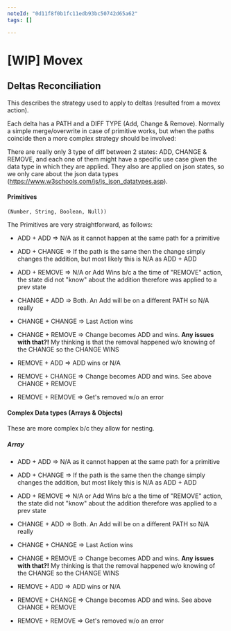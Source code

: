 ```yaml
---
noteId: "0d11f8f0b1fc11edb93bc50742d65a62"
tags: []

---
```


# [WIP] Movex 

## Deltas Reconciliation

This describes the strategy used to apply to deltas (resulted from a movex action).

Each delta has a PATH and a DIFF TYPE (Add, Change & Remove). Normally a simple merge/overwrite in case of primitive works, but when the paths coincide then a more complex strategy should be involved:

There are really only 3 type of diff between 2 states: ADD, CHANGE & REMOVE, and each one of them might have a specific use case given the data type in which they are applied. They also are applied on json states, so we only care about the json data types (https://www.w3schools.com/js/js_json_datatypes.asp). 

#### Primitives 
```(Number, String, Boolean, Null))```

The Primitives are very straightforward, as follows:

- ADD + ADD => N/A as it cannot happen at the same path for a primitive

- ADD + CHANGE => If the path is the same then the change simply changes the addition, but most likely this is N/A as ADD + ADD

- ADD + REMOVE => N/A or Add Wins b/c a the time of "REMOVE" action, the state did not "know" about the addition therefore was applied to a prev state 

- CHANGE + ADD => Both. An Add will be on a different PATH so N/A really

- CHANGE + CHANGE => Last Action wins

- CHANGE + REMOVE => Change becomes ADD and wins. __Any issues with that?!__ My thinking is that the removal happened w/o knowing of the CHANGE so the CHANGE WINS

- REMOVE + ADD => ADD wins or N/A

- REMOVE + CHANGE => Change becomes ADD and wins. See above CHANGE + REMOVE

- REMOVE + REMOVE => Get's removed w/o an error


#### Complex Data types (Arrays & Objects)

These are more complex b/c they allow for nesting.

##### Array

- ADD + ADD => N/A as it cannot happen at the same path for a primitive

- ADD + CHANGE => If the path is the same then the change simply changes the addition, but most likely this is N/A as ADD + ADD

- ADD + REMOVE => N/A or Add Wins b/c a the time of "REMOVE" action, the state did not "know" about the addition therefore was applied to a prev state 

- CHANGE + ADD => Both. An Add will be on a different PATH so N/A really

- CHANGE + CHANGE => Last Action wins

- CHANGE + REMOVE => Change becomes ADD and wins. __Any issues with that?!__ My thinking is that the removal happened w/o knowing of the CHANGE so the CHANGE WINS

- REMOVE + ADD => ADD wins or N/A

- REMOVE + CHANGE => Change becomes ADD and wins. See above CHANGE + REMOVE

- REMOVE + REMOVE => Get's removed w/o an error